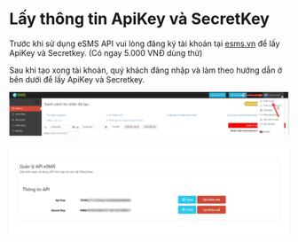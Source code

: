 # Lấy thông tin ApiKey và SecretKey

Trước khi sử dụng eSMS API vui lòng đăng ký tài khoản tại [esms.vn](https://esms.vn/) để lấy ApiKey và Secretkey. (Có ngay 5.000 VNĐ dùng thử)

Sau khi tạo xong tài khoản, quý khách đăng nhập và làm theo hướng dẫn ở bên dưới để lấy ApiKey và Secretkey.

![Truy cập vào menu Quản lý API](../.gitbook/assets/CachlayAPIKEY.jpg)

![Sử dụng ApiKey và SecretKey để gửi tin, có thể tạo mới Key](../.gitbook/assets/2key.jpg)
